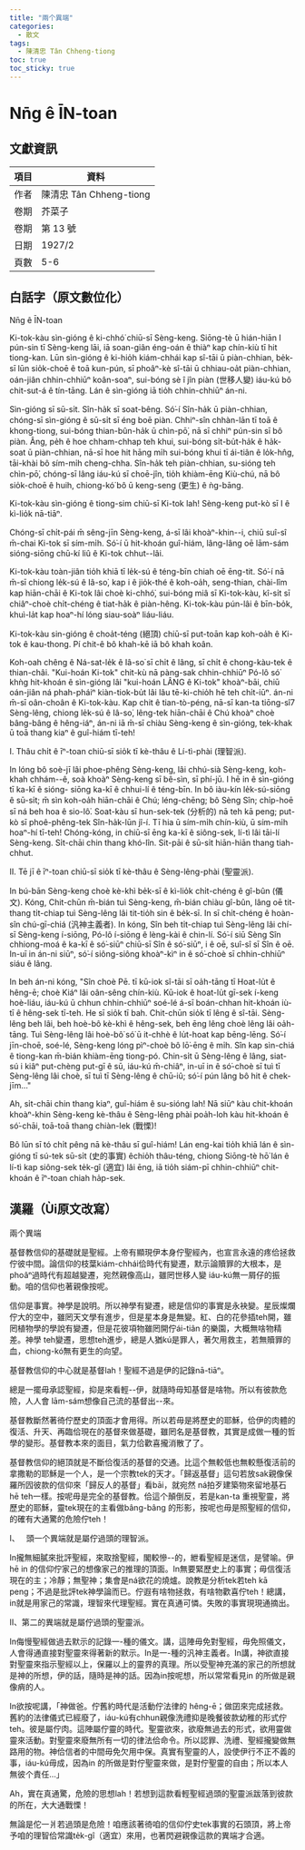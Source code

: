 ```yaml
---
title: "兩个異端"
categories:
  - 散文
tags:
  - 陳清忠 Tân Chheng-tiong 
toc: true
toc_sticky: true
---
```


# Nn̄g ê ĪN-toan

## 文獻資訊

| 項目 | 資料 |
|---|---|
| 作者 | 陳清忠 Tân Chheng-tiong  |
| 卷期 | 芥菜子 |
| 卷期 | 第 13 號 |
| 日期 | 1927/2 |
| 頁數 | 5-6 |

## 白話字（原文數位化）

Nn̄g ê ĪN-toan

Ki-tok-kàu sìn-gióng ê ki-chhó͘ chiū-sī Sèng-keng. Siōng-tè ū hián-hiān I pún-sin tī Sèng-keng lāi, iā soan-giân éng-oán ê thiàⁿ kap chín-kiù tī hit tiong-kan. Lūn sìn-gióng ê ki-hio̍h kiám-chhái kap sî-tāi ū piàn-chhian, be̍k-sī lūn sio̍k-choē ê toā kun-pún, sī phoâⁿ-kè sî-tāi ū chhiau-oa̍t piàn-chhian, oán-jiân chhin-chhiūⁿ koân-soaⁿ, sui-bóng sè î jîn piàn (世移人變) iáu-kú bô chit-sut-á ê tín-tāng. Lán ê sìn-gióng iā tio̍h chhin-chhiūⁿ án-ni.

Sìn-gióng sī sū-si̍t. Sîn-ha̍k sī soat-bêng. Só͘-í Sîn-ha̍k ū piàn-chhian, chóng-sī sìn-gióng ê sū-si̍t sī éng boē piàn. Chhiⁿ-sîn chhàn-lān tī toā ê khong-tiong, sui-bóng thian-bûn-ha̍k ū chìn-pō͘, nā sī chhiⁿ pún-sin sī bô piàn. Âng, pe̍h ê hoe chham-chhap teh khui, sui-bóng si̍t-bu̍t-ha̍k ê ha̍k-soat ū piàn-chhian, nā-sī hoe hit hāng mi̍h sui-bóng khui tī ái-tiân ê lo̍k-hn̂g, tāi-khài bô sím-mi̍h cheng-chha. Sîn-ha̍k teh piàn-chhian, su-sióng teh chìn-pō͘, chóng-sī lâng iáu-kú sī choē-jîn, tio̍h khiàm-ēng Kiù-chú, nā bô sio̍k-choē ê huih, chiong-kó͘ bô ū keng-seng (更生) ê ǹg-bāng.

Ki-tok-kàu sìn-gióng ê tiong-sim chiū-sī Ki-tok lah! Sèng-keng put-kò sī I ê kì-lio̍k nā-tiāⁿ.

Chóng-sī chi̍t-pái m̄ sêng-jīn Sèng-keng, á-sī lâi khoàⁿ-khin--i, chiū suî-sî m̄-chai Ki-tok sī sím-mi̍h. Só͘-í ū hit-khoán guî-hiám, lâng-lâng oē lām-sám sióng-siōng chū-kí liû ê Ki-tok chhut--lâi.

Ki-tok-kàu toàn-jiân tio̍h khiā tī le̍k-sú ê téng-bīn chiah oē ēng-tit. Só͘-í nā m̄-sī chiong le̍k-sú ê Iâ-so͘, kap i ê jio̍k-thé ê koh-oa̍h, seng-thian, chài-lîm kap hiān-chāi ê Ki-tok lâi choè ki-chhó͘, sui-bóng miâ sī Ki-tok-kàu, kî-si̍t sī chiâⁿ-choè chi̍t-chéng ê tiat-ha̍k ê piàn-hêng. Ki-tok-kàu pún-lâi ê bīn-bo̍k, khuì-la̍t kap hoaⁿ-hí lóng siau-soàⁿ liáu-liáu.

Ki-tok-kàu sin-gióng ê choa̍t-téng (絕頂) chiū-sī put-toān kap koh-oa̍h ê Ki-tok ê kau-thong. Pí chit-ê bô khah-kē iā bô khah koân.

Koh-oah chêng ê Ná-sat-le̍k ê Iâ-so͘ sī chi̍t ê lâng, sī chi̍t ê chong-kàu-tek ê thian-châi. "Kui-hoán Ki-tok" chit-kù nā pàng-sak chhin-chhiūⁿ Pó-lô só͘ khǹg hit-khoán ê sìn-gióng lâi "kui-hoán LÂNG ê Ki-tok" khoàⁿ-bāi, chiū oán-jiân ná phah-pháiⁿ kiàn-tiok-bu̍t lâi lâu tē-ki-chio̍h hē teh chi̍t-iūⁿ. án-ni m̄-sī oân-choân ê Ki-tok-kàu. Kap chit ê tian-tò-péng, nā-sī kan-ta tiōng-sî7 Sèng-lêng, chiong le̍k-sú ê Iâ-so͘, lêng-tek hiān-chāi ê Chú khoàⁿ choè bâng-bâng ê hêng-iáⁿ, án-ni iā m̄-sī chiàu Sèng-keng ê sìn-gióng, tek-khak ū toā thang kiaⁿ ê guî-hiám tī-teh!

I. Thâu chi̍t ê īⁿ-toan chiū-sī sio̍k tī kè-thâu ê Lí-tì-phài (理智派).

In lóng bô soè-jī lâi phoe-phêng Sèng-keng, lâi chhú-sià Sèng-keng, koh-khah chhám--ê, soà khoàⁿ Sèng-keng sī bê-sìn, sī phí-jū. I hē in ê sìn-gióng tī ka-kī ê sióng- siōng ka-kī ê chhui-lí ê téng-bīn. In bô iàu-kín le̍k-sú-siōng ê sū-si̍t; m̄ sìn koh-oa̍h hiān-chāi ê Chú; léng-chēng; bô Sèng Sîn; chi̍p-hoē sī ná beh hoa ê sio-lô͘. Soat-kàu sī hun-sek-tek (分析的) nā teh kā peng; put-kò sī phoê-phêng-tek Sîn-ha̍k-lūn jî-í. Tī hia ū sím-mi̍h chín-kiù, ū sím-mi̍h hoaⁿ-hí tī-teh! Chóng-kóng, in chiū-sī ēng ka-kī ê siông-sek, lí-tì lâi tāi-lí Sèng-keng. Si̍t-chāi chin thang khó-lîn. Sit-pāi ê sū-si̍t hiān-hiān thang tiah-chhut.

II. Tē jī ê īⁿ-toan chiū-sī sio̍k tī kè-thâu ê Sèng-lêng-phài (聖靈派).

In bú-bān Sèng-keng choè kè-khì be̍k-sī ê kì-lio̍k chi̍t-chéng ê gî-bûn (儀文). Kóng, Chit-chūn m̄-bián tuì Sèng-keng, m̄-bián chiàu gî-bûn, lâng oē tit-thang ti̍t-chiap tuì Sèng-lêng lâi tit-tio̍h sin ê be̍k-sī. In sī chi̍t-chéng ê hoàn-sîn chú-gī-chiá (汎神主義者). In kóng, Sîn beh ti̍t-chiap tuì Sèng-lêng lâi chí-sī Sèng-keng í-siōng, Pó-lô í-siōng ê lèng-kài ê chin-lí. Só͘-í siū Sèng Sîn chhiong-moá ê ka-kī ê só͘-siūⁿ chiū-sī Sîn ê só͘-siūⁿ, i ê oē, suî-sî sī Sîn ê oē. In-uī in án-ni siūⁿ, só͘-í siông-siông khoàⁿ-kìⁿ in ê só͘-choè sī chhin-chhiūⁿ siáu ê lâng.

In beh án-ni kóng, "Sîn choè Pē. tī kū-iok sî-tāi sī oa̍h-tāng tī Hoat-lu̍t ê hêng-ē; choè Kiáⁿ lâi oân-sêng chín-kiù. Kū-iok ê hoat-lu̍t gī-sek í-keng hoè-liáu, iáu-kú ū chhun chhin-chhiūⁿ soé-lé á-sī boán-chhan hit-khoán iù-tī ê hêng-sek tī-teh. He sī sio̍k tī bah. Chit-chūn sio̍k tī lêng ê sî-tāi. Sèng-lêng beh lâi, beh hoè-bô kè-khì ê hêng-sek, beh ēng lêng choè lêng lâi oa̍h-tāng. Tuì Sèng-lêng lâi hoè-bô͘ só͘ ū it-chhè ê lu̍t-hoat kap bēng-lēng. Só͘-í jīn-choē, soé-lé, Sèng-keng lóng pìⁿ-choè bô lō͘-ēng ê mi̍h. Sîn kap sìn-chiá ê tiong-kan m̄-bián khiàm-ēng tiong-pó. Chin-si̍t ū Sèng-lêng ê lâng, siat-sú i kiâⁿ put-chèng put-gī ê sū, iáu-kú m̄-chiâⁿ, in-uī in ê só͘-choè sī tuì tī Sèng-lêng lâi choè, sī tuì tī Sèng-lêng ê chū-iû; só͘-í pún lâng bô hit ê chek-jīm..."

Ah, si̍t-chāi chin thang kiaⁿ, guî-hiám ê su-sióng lah! Nā siūⁿ kàu chit-khoán khoàⁿ-khin Sèng-keng kè-thâu ê Sèng-lêng phài poa̍h-loh kàu hit-khoán ê só͘-chāi, toā-toā thang chiàn-lek (戰慄)!

Bô lūn sī tó chi̍t pêng nā kè-thâu sī guî-hiám! Lán eng-kai tio̍h khiā lán ê sìn-gióng tī sú-tek sū-si̍t (史的事實) êchio̍h thâu-téng, chiong Siōng-tè hō͘ lán ê lí-tì kap siông-sek te̍k-gî (適宜) lâi ēng, iā tio̍h siám-pī chhin-chhiūⁿ chit-khoán ê īⁿ-toan chiah ha̍p-sek.

## 漢羅（Ùi原文改寫）

兩个異端

基督教信仰的基礎就是聖經。上帝有顯現伊本身佇聖經內，也宣言永遠的疼佮拯救佇彼中間。論信仰的枝葉kiám-chhái佮時代有變遷，默示論贖罪的大根本，是phoâⁿ過時代有超越變遷，宛然親像高山，雖罔世移人變 iáu-kú無一屑仔的振動。咱的信仰也著親像按呢。

信仰是事實。神學是說明。所以神學有變遷，總是信仰的事實是永袂變。星辰燦爛佇大的空中，雖罔天文學有進步，但是星本身是無變。紅、白的花參插teh開，雖罔植物學的學說有變遷，但是花彼項物雖罔開佇ái-tiân 的樂園，大概無啥物精差。神學 teh變遷，思想teh進步，總是人猶kú是罪人，著欠用救主，若無贖罪的血，chiong-kó͘無有更生的向望。

基督教信仰的中心就是基督lah！聖經不過是伊的記錄nā-tiāⁿ。

總是一擺毋承認聖經，抑是來看輕--伊，就隨時毋知基督是啥物。所以有彼款危險，人人會 lām-sám想像自己流的基督出--來。

基督教斷然著徛佇歷史的頂面才會用得。所以若毋是將歷史的耶穌，佮伊的肉體的復活、升天、再臨佮現在的基督來做基礎，雖罔名是基督教，其實是成做一種的哲學的變形。基督教本來的面目，氣力佮歡喜攏消散了了。

基督教信仰的絕頂就是不斷佮復活的基督的交通。比這个無較低也無較懸復活前的拿撒勒的耶穌是一个人，是一个宗教tek的天才。「歸返基督」這句若放sak親像保羅所囥彼款的信仰來「歸反人的基督」看bāi，就宛然 ná拍歹建築物來留地基石hē teh一樣。按呢毋是完全的基督教。佮這个顛倒反，若是kan-ta 重視聖靈，將歷史的耶穌，靈tek現在的主看做bâng-bâng 的形影，按呢也毋是照聖經的信仰，的確有大通驚的危險佇teh！

I、   頭一个異端就是屬佇過頭的理智派。

In攏無細膩來批評聖經，來取捨聖經，閣較慘--的，紲看聖經是迷信，是譬喻。伊hē in 的信仰佇家己的想像家己的推理的頂面。In無要緊歷史上的事實；毋信復活現在的主；冷靜；無聖神；集會是ná欲花的燒爐。說教是分析tek若teh kā peng；不過是批評tek神學論而已。佇遐有啥物拯救，有啥物歡喜佇teh！總講，in就是用家己的常識，理智來代理聖經。實在真通可憐。失敗的事實現現通摘出。

II、第二的異端就是屬佇過頭的聖靈派。

In侮慢聖經做過去默示的記錄一-種的儀文。講，這陣毋免對聖經，毋免照儀文，人會得通直接對聖靈來得著新的默示。In是一-種的汎神主義者。In講，神欲直接對聖靈來指示聖經以上，保羅以上的靈界的真理。所以受聖神充滿的家己的所想就是神的所想，伊的話，隨時是神的話。因為in按呢想，所以常常看見in 的所做是親像痟的人。

In欲按呢講，「神做爸。佇舊約時代是活動佇法律的 hêng-ē；做囝來完成拯救。舊約的法律儀式已經廢了，iáu-kú有chhun親像洗禮抑是晚餐彼款幼稚的形式佇teh。彼是屬佇肉。這陣屬佇靈的時代。聖靈欲來，欲廢無過去的形式，欲用靈做靈來活動。對聖靈來廢無所有一切的律法佮命令。所以認罪、洗禮、聖經攏變做無路用的物。神佮信者的中間毋免欠用中保。真實有聖靈的人，設使伊行不正不義的事，iáu-kú毋成，因為in 的所做是對佇聖靈來做，是對佇聖靈的自由；所以本人無彼个責任...」

Ah，實在真通驚，危險的思想lah！若想到這款看輕聖經過頭的聖靈派跋落到彼款的所在，大大通戰慄！

無論是佗一爿若過頭是危險！咱應該著徛咱的信仰佇史tek事實的石頭頂，將上帝予咱的理智佮常識te̍k-gî（適宜）來用，也著閃避親像這款的異端才合適。
